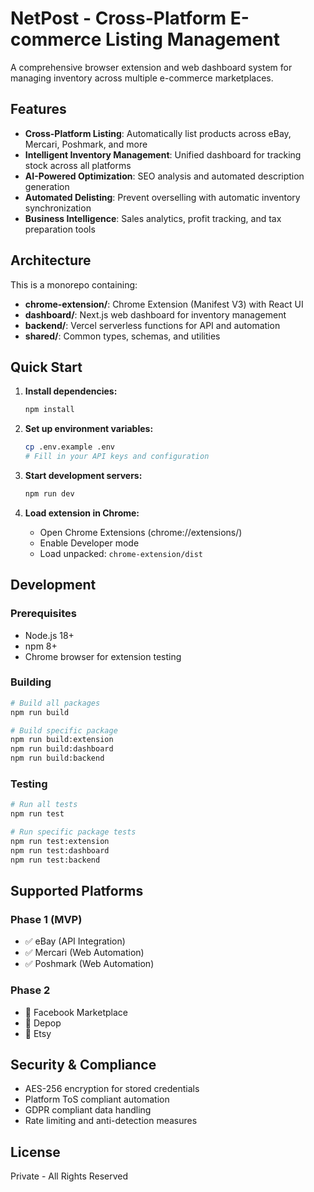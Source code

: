 # NetPost - Cross-Platform E-commerce Listing Management

A comprehensive browser extension and web dashboard system for managing inventory across multiple e-commerce marketplaces.

## Features

- **Cross-Platform Listing**: Automatically list products across eBay, Mercari, Poshmark, and more
- **Intelligent Inventory Management**: Unified dashboard for tracking stock across all platforms
- **AI-Powered Optimization**: SEO analysis and automated description generation
- **Automated Delisting**: Prevent overselling with automatic inventory synchronization
- **Business Intelligence**: Sales analytics, profit tracking, and tax preparation tools

## Architecture

This is a monorepo containing:

- **chrome-extension/**: Chrome Extension (Manifest V3) with React UI
- **dashboard/**: Next.js web dashboard for inventory management
- **backend/**: Vercel serverless functions for API and automation
- **shared/**: Common types, schemas, and utilities

## Quick Start

1. **Install dependencies:**
   ```bash
   npm install
   ```

2. **Set up environment variables:**
   ```bash
   cp .env.example .env
   # Fill in your API keys and configuration
   ```

3. **Start development servers:**
   ```bash
   npm run dev
   ```

4. **Load extension in Chrome:**
   - Open Chrome Extensions (chrome://extensions/)
   - Enable Developer mode
   - Load unpacked: `chrome-extension/dist`

## Development

### Prerequisites

- Node.js 18+
- npm 8+
- Chrome browser for extension testing

### Building

```bash
# Build all packages
npm run build

# Build specific package
npm run build:extension
npm run build:dashboard
npm run build:backend
```

### Testing

```bash
# Run all tests
npm run test

# Run specific package tests
npm run test:extension
npm run test:dashboard
npm run test:backend
```

## Supported Platforms

### Phase 1 (MVP)
- ✅ eBay (API Integration)
- ✅ Mercari (Web Automation)
- ✅ Poshmark (Web Automation)

### Phase 2
- 🔄 Facebook Marketplace
- 🔄 Depop
- 🔄 Etsy

## Security & Compliance

- AES-256 encryption for stored credentials
- Platform ToS compliant automation
- GDPR compliant data handling
- Rate limiting and anti-detection measures

## License

Private - All Rights Reserved
